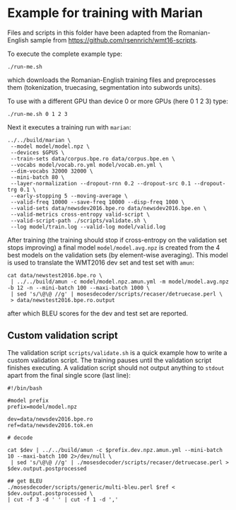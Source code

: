 # Example for training with Marian

Files and scripts in this folder have been adapted from the Romanian-English sample from https://github.com/rsennrich/wmt16-scripts. 

To execute the complete example type:

```
./run-me.sh
```

which downloads the Romanian-English training files and preprocesses them (tokenization, truecasing, segmentation into subwords units). 

To use with a different GPU than device 0 or more GPUs (here 0 1 2 3) type:

```
./run-me.sh 0 1 2 3
```

Next it executes a training run with `marian`:

```
../../build/marian \
 --model model/model.npz \
 --devices $GPUS \
 --train-sets data/corpus.bpe.ro data/corpus.bpe.en \
 --vocabs model/vocab.ro.yml model/vocab.en.yml \
 --dim-vocabs 32000 32000 \
 --mini-batch 80 \
 --layer-normalization --dropout-rnn 0.2 --dropout-src 0.1 --dropout-trg 0.1 \
 --early-stopping 5 --moving-average \
 --valid-freq 10000 --save-freq 10000 --disp-freq 1000 \
 --valid-sets data/newsdev2016.bpe.ro data/newsdev2016.bpe.en \
 --valid-metrics cross-entropy valid-script \
 --valid-script-path ./scripts/validate.sh \
 --log model/train.log --valid-log model/valid.log
```
After training (the training should stop if cross-entropy on the validation set stops improving) a final model 
`model/model.avg.npz` is created from the 4 best models on the validation sets (by element-wise averaging). This model is used to 
translate the WMT2016 dev set and test set with `amun`:

```
cat data/newstest2016.bpe.ro \
 | ../../build/amun -c model/model.npz.amun.yml -m model/model.avg.npz -b 12 -n --mini-batch 100 --maxi-batch 1000 \
 | sed 's/\@\@ //g' | mosesdecoder/scripts/recaser/detruecase.perl \
 > data/newstest2016.bpe.ro.output
```
after which BLEU scores for the dev and test set are reported. 

## Custom validation script

The validation script `scripts/validate.sh` is a quick example how to write a custom validation script. The training pauses until the validation script finishes executing. A validation script should not output anything to `stdout` apart from the final single score (last line): 

```
#!/bin/bash

#model prefix
prefix=model/model.npz

dev=data/newsdev2016.bpe.ro
ref=data/newsdev2016.tok.en

# decode

cat $dev | ../../build/amun -c $prefix.dev.npz.amun.yml --mini-batch 10 --maxi-batch 100 2>/dev/null \
 | sed 's/\@\@ //g' | ./mosesdecoder/scripts/recaser/detruecase.perl > $dev.output.postprocessed

## get BLEU
./mosesdecoder/scripts/generic/multi-bleu.perl $ref < $dev.output.postprocessed \
| cut -f 3 -d ' ' | cut -f 1 -d ','
```
